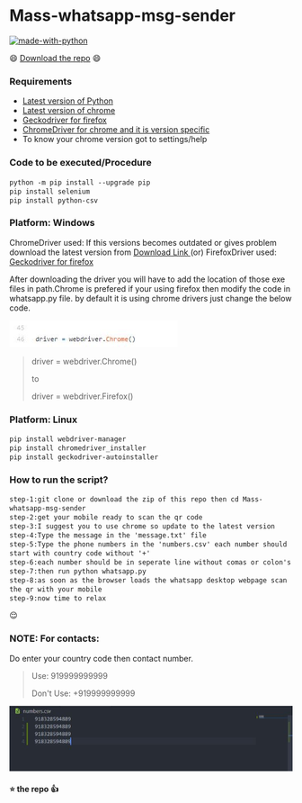 # Mass-whatsapp-msg-sender
 [![made-with-python](https://img.shields.io/badge/Made%20with-Python-1f425f.svg)](https://github.com/eswar2001/Mass-whatsapp-msg-sender)  
 
 :smile: [Download the repo](https://github.com/eswar2001/Mass-whatsapp-msg-sender/archive/master.zip) :smile:
 
### Requirements
  * [Latest version of Python](https://www.python.org/ftp/python/3.8.3/python-3.8.3.exe)
  * [Latest version of chrome](https://www.google.com/chrome/)
  * [Geckodriver for firefox](https://github.com/mozilla/geckodriver/releases)
  * [ChromeDriver for chrome and it is version specific](https://chromedriver.chromium.org/)
  * To know your chrome version got to settings/help 

### Code to be executed/Procedure
    python -m pip install --upgrade pip
    pip install selenium
    pip install python-csv
   
### Platform: Windows
ChromeDriver used: If this versions becomes outdated or gives problem
download the latest version from <a href ="http://chromedriver.chromium.org/downloads"> Download Link </a>
                                      (or)
FirefoxDriver used: [Geckodriver for firefox](https://github.com/mozilla/geckodriver/releases)
                                       
After downloading the driver you will have to add the location of those exe files in path.Chrome is prefered if your using firefox then
modify the code in whatsapp.py file. by default it is using chrome drivers just change the below code.

![chrome](https://github.com/eswar2001/Mass-whatsapp-msg-sender/blob/master/images/code.jpg)

>driver = webdriver.Chrome()
>
>to
>
>driver = webdriver.Firefox()

### Platform: Linux
    pip install webdriver-manager
    pip install chromedriver_installer
    pip install geckodriver-autoinstaller


### How to run the script?
    step-1:git clone or download the zip of this repo then cd Mass-whatsapp-msg-sender
    step-2:get your mobile ready to scan the qr code
    step-3:I suggest you to use chrome so update to the latest version
    step-4:Type the message in the 'message.txt' file
    step-5:Type the phone numbers in the 'numbers.csv' each number should start with country code without '+'
    step-6:each number should be in seperate line without comas or colon's
    step-7:then run python whatsapp.py
    step-8:as soon as the browser loads the whatsapp desktop webpage scan the qr with your mobile
    step-9:now time to relax  
 :relieved:
    

### NOTE: For contacts:
Do enter your country code then contact number.
>Use: 919999999999
>
>Don't Use: +919999999999


![how to put numbers in the csv file](https://github.com/eswar2001/Mass-whatsapp-msg-sender/blob/master/images/numberslist.jpg)
                                                     
                                                     
                                                     
                                                     
#### :star: the repo :+1: 
